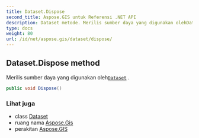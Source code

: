 ```yaml
---
title: Dataset.Dispose
second_title: Aspose.GIS untuk Referensi .NET API
description: Dataset metode. Merilis sumber daya yang digunakan olehDataset .
type: docs
weight: 80
url: /id/net/aspose.gis/dataset/dispose/
---
```

## Dataset.Dispose method

Merilis sumber daya yang digunakan oleh[`Dataset`](../) .

```csharp
public void Dispose()
```

### Lihat juga

* class [Dataset](../)
* ruang nama [Aspose.Gis](../../dataset/)
* perakitan [Aspose.GIS](../../../)


